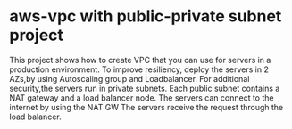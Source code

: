 # aws-vpc with public-private subnet project
This project shows how to create VPC that you can use for servers in a production environment.
To improve resiliency, deploy the servers in 2 AZs,by using Autoscaling group and Loadbalancer.
For additional security,the servers run in private subnets.
Each public subnet contains a NAT gateway and a load balancer node.
The servers can connect to the internet by using the NAT GW
The servers receive the request through the load balancer.
